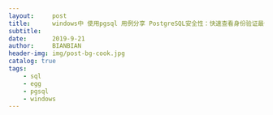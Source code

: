 ```yaml
---
layout:     post
title:      windows中 使用pgsql 用例分享 PostgreSQL安全性：快速查看身份验证最佳实践
subtitle:   
date:       2019-9-21
author:    	BIANBIAN
header-img: img/post-bg-cook.jpg
catalog: true
tags:
    - sql
    - egg
    - pgsql
    - windows
---
```



